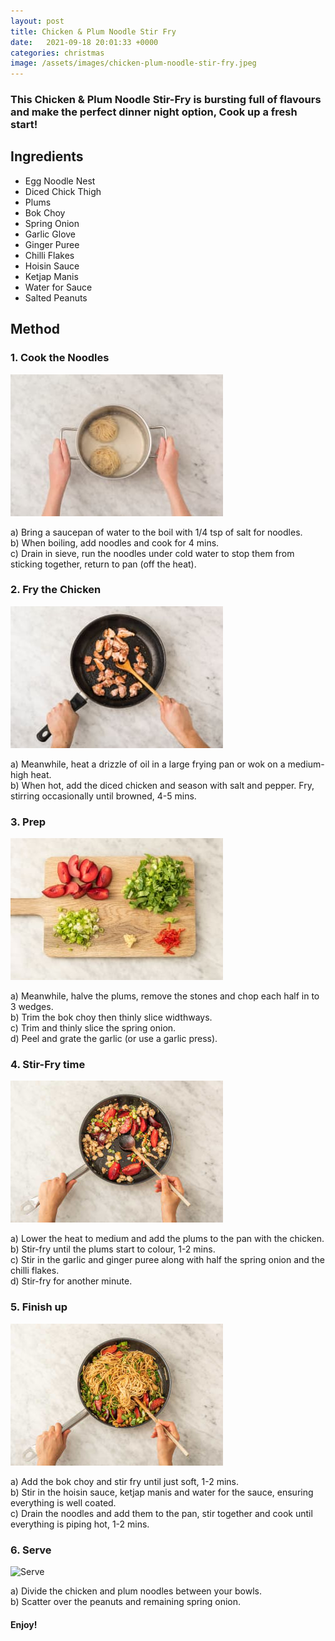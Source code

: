 ```yaml
---
layout: post
title: Chicken & Plum Noodle Stir Fry
date:   2021-09-18 20:01:33 +0000
categories: christmas
image: /assets/images/chicken-plum-noodle-stir-fry.jpeg
---
```



### This Chicken & Plum Noodle Stir-Fry is bursting full of flavours and make the perfect dinner night option, Cook up a fresh start!

## Ingredients

* Egg Noodle Nest
* Diced Chick Thigh
* Plums
* Bok Choy
* Spring Onion
* Garlic Glove
* Ginger Puree
* Chilli Flakes
* Hoisin Sauce
* Ketjap Manis
* Water for Sauce
* Salted Peanuts


## Method

### 1. Cook the Noodles

![Cook the noodles](/assets/images/cpnst-step-1.jpeg "Cook the Noodles")

a) Bring a saucepan of water to the boil with 1/4 tsp of salt for noodles.  
b) When boiling, add noodles and cook for 4 mins.  
c) Drain in sieve, run the noodles under cold water to stop them from sticking together, return to pan (off the heat).  

### 2. Fry the Chicken  

![Fry the Noodles](/assets/images/cpnst-step-2.jpeg "Fry the Chicken")

a) Meanwhile, heat a drizzle of oil in a large frying pan or wok on a medium-high heat.  
b) When hot, add the diced chicken and season with salt and pepper. Fry, stirring occasionally until browned, 4-5 mins.  

### 3. Prep

![Prep](/assets/images/cpnst-step-3.jpeg "Prep")

a) Meanwhile, halve the plums, remove the stones and chop each half in to 3 wedges.  
b) Trim the bok choy then thinly slice widthways.  
c) Trim and thinly slice the spring onion.  
d) Peel and grate the garlic (or use a garlic press).  

### 4. Stir-Fry time  

![Stir-Fry Time](/assets/images/cpnst-step-4.jpeg "Stir-Fry Time")

a) Lower the heat to medium and add the plums to the pan with the chicken.  
b) Stir-fry until the plums start to colour, 1-2 mins.  
c) Stir in the garlic and ginger puree along with half the spring onion and the chilli flakes.  
d) Stir-fry for another minute.  

### 5. Finish up  

![Finish Up](/assets/images/cpnst-step-5.jpeg "Finish Up")

a) Add the bok choy and stir fry until just soft, 1-2 mins.  
b) Stir in the hoisin sauce, ketjap manis and water for the sauce, ensuring everything is well coated.  
c) Drain the noodles and add them to the pan, stir together and cook until everything is piping hot, 1-2 mins.  

### 6. Serve  

![Serve](/assets/images/cpnst-step-6.peg "Serve")

a) Divide the chicken and plum noodles between your bowls.  
b) Scatter over the peanuts and remaining spring onion.  

#### Enjoy!  
